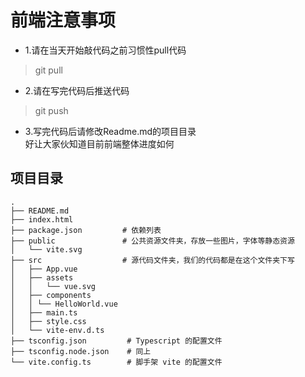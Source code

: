 # 前端注意事项

+ 1.请在当天开始敲代码之前习惯性pull代码
>git pull
+ 2.请在写完代码后推送代码
>git push
+ 3.写完代码后请修改Readme.md的项目目录<br>好让大家伙知道目前前端整体进度如何



## 项目目录

```tree
.
├── README.md
├── index.html
├── package.json         # 依赖列表
├── public               # 公共资源文件夹，存放一些图片，字体等静态资源
│   └── vite.svg
├── src                  # 源代码文件夹，我们的代码都是在这个文件夹下写
│   ├── App.vue
│   ├── assets
│   │   └── vue.svg
│   ├── components
│   │ └── HelloWorld.vue
│   ├── main.ts
│   ├── style.css
│   └── vite-env.d.ts
├── tsconfig.json         # Typescript 的配置文件
├── tsconfig.node.json    # 同上
└── vite.config.ts        # 脚手架 vite 的配置文件